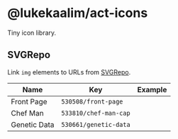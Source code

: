 # @lukekaalim/act-icons

Tiny icon library.

## SVGRepo

Link `img` elements to URLs from [SVGRepo](https://www.svgrepo.com/).

|Name|Key|Example|
|-|-|-|
|Front Page|`530508/front-page`|<SVGRepoDemo key="530508/front-page" />|
|Chef Man|`533810/chef-man-cap`|<SVGRepoDemo key="533810/chef-man-cap" />|
|Genetic Data|`530661/genetic-data`|<SVGRepoDemo key="530661/genetic-data" />|
